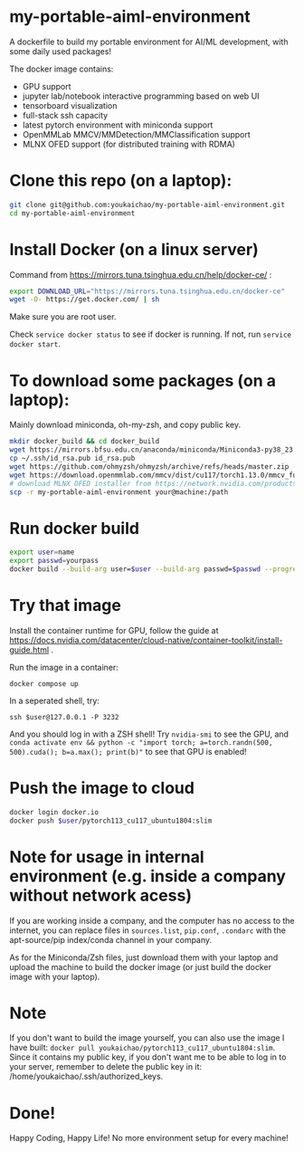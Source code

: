 # my-portable-aiml-environment
A dockerfile to build my portable environment for AI/ML development, with some daily used packages!

The docker image contains:

- GPU support
- jupyter lab/notebook interactive programming based on web UI
- tensorboard visualization
- full-stack ssh capacity
- latest pytorch environment with miniconda support
- OpenMMLab MMCV/MMDetection/MMClassification support
- MLNX OFED support (for distributed training with RDMA)


# Clone this repo (on a laptop):

```bash
git clone git@github.com:youkaichao/my-portable-aiml-environment.git
cd my-portable-aiml-environment
```

# Install Docker (on a linux server)
Command from https://mirrors.tuna.tsinghua.edu.cn/help/docker-ce/ :
```bash
export DOWNLOAD_URL="https://mirrors.tuna.tsinghua.edu.cn/docker-ce"
wget -O- https://get.docker.com/ | sh
```
Make sure you are root user.

Check `service docker status` to see if docker is running. If not, run `service docker start`.

# To download some packages (on a laptop):

Mainly download miniconda, oh-my-zsh, and copy public key.

```bash
mkdir docker_build && cd docker_build
wget https://mirrors.bfsu.edu.cn/anaconda/miniconda/Miniconda3-py38_23.1.0-1-Linux-x86_64.sh -O Miniconda3.sh
cp ~/.ssh/id_rsa.pub id_rsa.pub
wget https://github.com/ohmyzsh/ohmyzsh/archive/refs/heads/master.zip -O ohmyzsh-master.zip
wget https://download.openmmlab.com/mmcv/dist/cu117/torch1.13.0/mmcv_full-1.7.0-cp38-cp38-manylinux1_x86_64.whl
# download MLNX OFED installer from https://network.nvidia.com/products/infiniband-drivers/linux/mlnx_ofed/
scp -r my-portable-aiml-environment your@machine:/path
```

# Run docker build

```bash
export user=name
export passwd=yourpass
docker build --build-arg user=$user --build-arg passwd=$passwd --progress=plain --tag $user/pytorch113_cu117_ubuntu1804:slim .
```

# Try that image

Install the container runtime for GPU, follow the guide at https://docs.nvidia.com/datacenter/cloud-native/container-toolkit/install-guide.html .

Run the image in a container:

`docker compose up`

In a seperated shell, try:

`ssh $user@127.0.0.1 -P 3232`

And you should log in with a ZSH shell! Try `nvidia-smi` to see the GPU, and `conda activate env && python -c "import torch; a=torch.randn(500, 500).cuda(); b=a.max(); print(b)"` to see that GPU is enabled!

# Push the image to cloud

```bash
docker login docker.io
docker push $user/pytorch113_cu117_ubuntu1804:slim
```

# Note for usage in internal environment (e.g. inside a company without network acess)

If you are working inside a company, and the computer has no access to the internet, you can replace files in `sources.list`, `pip.conf`, `.condarc` with the apt-source/pip index/conda channel in your company.

As for the Miniconda/Zsh files, just download them with your laptop and upload the machine to build the docker image (or just build the docker image with your laptop).

# Note

If you don't want to build the image yourself, you can also use the image I have built: `docker pull youkaichao/pytorch113_cu117_ubuntu1804:slim`. Since it contains my public key, if you don't want me to be able to log in to your server, remember to delete the public key in it: /home/youkaichao/.ssh/authorized_keys.

# Done!

Happy Coding, Happy Life! No more environment setup for every machine!
